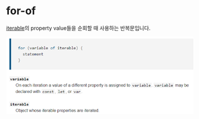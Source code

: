 # for-of

[iterable](./protocols#iterable)의 property value들을 순회할 때 사용하는 반복문입니다.

![For Of](../image/for_of.png)
